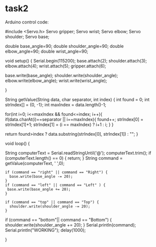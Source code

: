# task2

 Arduino control code:
 
 
#include <Servo.h>
Servo gripper;
Servo wrist;
Servo elbow;
Servo shoulder;
Servo base;

double base_angle=90;
double shoulder_angle=90;
double elbow_angle=90;
double wrist_angle=90;


void setup() {
 Serial.begin(115200);
   base.attach(2);
  shoulder.attach(3);
  elbow.attach(4);
  wrist.attach(5);
  gripper.attach(6);

  base.write(base_angle);
  shoulder.write(shoulder_angle);
  elbow.write(elbow_angle);
  wrist.write(wrist_angle);

}



String getValue(String data, char separator, int index)
{
  int found = 0;
  int strIndex[] = {0, -1};
  int maxIndex = data.length()-1;

  for(int i=0; i<=maxIndex && found<=index; i++){
    if(data.charAt(i)==separator || i==maxIndex){
        found++;
        strIndex[0] = strIndex[1]+1;
        strIndex[1] = (i == maxIndex) ? i+1 : i;
    }
  }

  return found>index ? data.substring(strIndex[0], strIndex[1]) : "";
}

void loop() {

  String computerText = Serial.readStringUntil('@');
  computerText.trim();
  if (computerText.length() == 0) {
    return;
  }
  String command = getValue(computerText, ' ',0);

    if (command == "right" || command == "Right") {
      base.write(base_angle -= 20);
    }
    if (command == "left" || command == "Left" ) {
     base.write(base_angle += 20);
    }

    if (command == "top" || command == "Top") {
      shoulder.write(shoulder_angle -= 20);
    }

   if (command == "bottom"|| command == "Bottom") {
     shoulder.write(shoulder_angle += 20);
    }
    Serial.println(command);
  Serial.println("WORKING");
  delay(1000);

}
